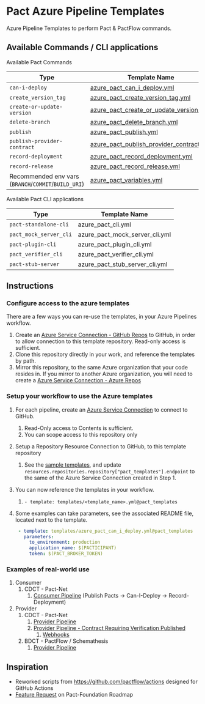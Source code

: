 # Pact Azure Pipeline Templates

Azure Pipeline Templates to perform Pact & PactFlow commands.

## Available Commands / CLI applications

Available Pact Commands

| Type | Template Name |
| ---- | ------------- |
| `can-i-deploy` |[azure_pact_can_i_deploy.yml](./templates/azure_pact_can_i_deploy.yml)|
| `create_version_tag` |[azure_pact_create_version_tag.yml](./templates/azure_pact_create_version_tag.yml)|
| `create-or-update-version` |[azure_pact_create_or_update_version.yml](./templates/azure_pact_create_or_update_version.yml)|
| `delete-branch` |[azure_pact_delete_branch.yml](./templates/azure_pact_delete_branch.yml)|
| `publish` |[azure_pact_publish.yml](./templates/azure_pact_publish.yml)|
| `publish-provider-contract` |[azure_pact_publish_provider_contract.yml](./templates/azure_pact_publish_provider_contract.yml)|
| `record-deployment` |[azure_pact_record_deployment.yml](./templates/azure_pact_record_deployment.yml)|
| `record-release` |[azure_pact_record_release.yml](./templates/azure_pact_record_release.yml)|
| Recommended env vars (`BRANCH`/`COMMIT`/`BUILD_URI`) |[azure_pact_variables.yml](./templates/azure_pact_variables.yml)|

Available Pact CLI applications

| Type | Template Name |
| ---- | ------------- |
| `pact-standalone-cli` |azure_pact_cli.yml|
| `pact_mock_server_cli` |azure_pact_mock_server_cli.yml|
| `pact-plugin-cli` |azure_pact_plugin_cli.yml|
| `pact_verifier_cli` |azure_pact_verifier_cli.yml|
| `pact-stub-server` |azure_pact_stub_server_cli.yml|

## Instructions

### Configure access to the azure templates

There are a few ways you can re-use the templates, in your Azure Pipelines workflow.

1. Create an [Azure Service Connection - GitHub Repos](https://learn.microsoft.com/en-us/azure/devops/pipelines/library/service-endpoints?view=azure-devops#github-service-connection) to GitHub, in order to allow connection to this template repository. Read-only access is sufficient.
2. Clone this repository directly in your work, and reference the templates by path.
3. Mirror this repository, to the same Azure organization that your code resides in. If you mirror to another Azure organization, you will need to create a [Azure Service Connection - Azure Repos](https://learn.microsoft.com/en-us/azure/devops/pipelines/library/service-endpoints?view=azure-devops#azure-repos)

### Setup your workflow to use the Azure templates

1. For each pipeline, create an [Azure Service Connection](https://learn.microsoft.com/en-us/azure/devops/pipelines/library/service-endpoints?view=azure-devops#create-a-service-connection) to connect to GitHub.
   1. Read-Only access to Contents is sufficient.
   2. You can scope access to this repository only
2. Setup a Repository Resource Connection to GitHub, to this template repository
   1. See the [sample templates](./samples/templates), and update `resources.repositories.repository["pact_templates"].endpoint` to the same of the Azure Service Connection created in Step 1.
3. You can now reference the templates in your workflow.
   1. `- template: templates/<template_name>.yml@pact_templates`
4. Some examples can take parameters, see the associated README file, located next to the template.

     ```yml
      - template: templates/azure_pact_can_i_deploy.yml@pact_templates
        parameters:
          to_environment: production
          application_name: $(PACTICIPANT)
          token: $(PACT_BROKER_TOKEN)
    ```

### Examples of real-world use

1. Consumer
   1. CDCT - Pact-Net
      1. [Consumer Pipeline](https://github.com/YOU54F/example-consumer-dotnet/blob/master/azure-pipelines.yml) (Publish Pacts -> Can-I-Deploy -> Record-Deployment)
2. Provider
   1. CDCT - Pact-Net
      1. [Provider Pipeline](https://github.com/YOU54F/example-provider-dotnet/blob/master/azure-pipelines.yml)
      2. [Provider Pipeline - Contract Requiring Verification Published](https://github.com/YOU54F/example-provider-dotnet/blob/master/azure-pipelines-contract_requiring_verification_published.yml)
         1. [Webhooks](./webhooks/azure-pipelines-contract_requiring_verification_published-webhook.md)
   2. BDCT - PactFlow / Schemathesis
      1. [Provider Pipeline](https://github.com/YOU54F/example-bi-directional-provider-dotnet/blob/main/azure-pipelines.yml)

## Inspiration

- Reworked scripts from https://github.com/pactflow/actions designed for GitHub Actions
- [Feature Request](https://github.com/pact-foundation/roadmap/issues/114) on Pact-Foundation Roadmap
